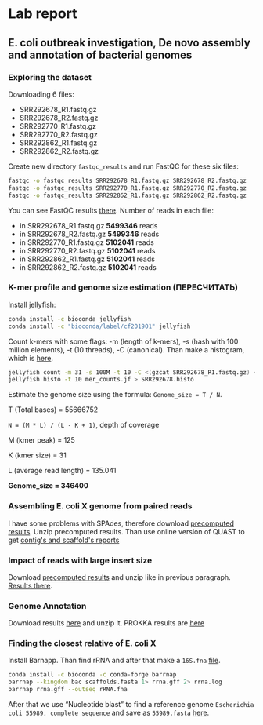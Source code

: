 # Lab report
## E. coli outbreak investigation, De novo assembly and annotation of bacterial genomes

### Exploring the dataset
Downloading 6 files:
- SRR292678_R1.fastq.gz
- SRR292678_R2.fastq.gz
- SRR292770_R1.fastq.gz
- SRR292770_R2.fastq.gz
- SRR292862_R1.fastq.gz
- SRR292862_R2.fastq.gz

Create new directory `fastqc_results` and run FastQC for these six files:
```bash
fastqc -o fastqc_results SRR292678_R1.fastq.gz SRR292678_R2.fastq.gz
fastqc -o fastqc_results SRR292770_R1.fastq.gz SRR292770_R2.fastq.gz
fastqc -o fastqc_results SRR292862_R1.fastq.gz SRR292862_R2.fastq.gz
```
You can see FastQC results [there](https://github.com/rereremin/IB/tree/project3/fastqc_results).
Number of reads in each file:
- in SRR292678_R1.fastq.gz **5499346** reads
- in SRR292678_R2.fastq.gz **5499346** reads
- in SRR292770_R1.fastq.gz **5102041** reads
- in SRR292770_R2.fastq.gz **5102041** reads
- in SRR292862_R1.fastq.gz **5102041** reads
- in SRR292862_R2.fastq.gz **5102041** reads

### K-mer profile and genome size estimation (ПЕРЕСЧИТАТЬ)

Install jellyfish:
```bash
conda install -c bioconda jellyfish
conda install -c "bioconda/label/cf201901" jellyfish
```
Count k-mers with some flags: -m (length of k-mers), -s (hash with 100 million elements), -t (10 threads), -С (canonical). 
Than make a histogram, which is [here](https://github.com/rereremin/IB/tree/project3/kmers).
```bash
jellyfish count -m 31 -s 100M -t 10 -C <(gzcat SRR292678_R1.fastq.gz) <(gzcat SRR292678_R2.fastq.gz)
jellyfish histo -t 10 mer_counts.jf > SRR292678.histo
```
Estimate the genome size using the formula: `Genome_size = T / N`.

T (Total bases) = 55666752

`N = (M * L) / (L - K + 1)`, depth of coverage

M (kmer peak) = 125

K (kmer size) = 31

L (average read length) = 135.041

**Genome_size = 346400**

### Assembling E. coli X genome from paired reads
I have some problems with SPAdes, therefore download [precomputed results](https://disk.yandex.ru/d/4xEI_7gdxzN2D).
Unzip precomputed results.
Than use online version of QUAST to get [contig's and scaffold's reports](https://github.com/rereremin/IB/tree/project3/quast_results)

### Impact of reads with large insert size
Download [precomputed results](https://disk.yandex.ru/d/XHCbTIrvxzN5Y) and unzip like in previous paragraph. 
[Results there](https://github.com/rereremin/IB/tree/project3/quast_results).

### Genome Annotation
Download results [here](https://disk.yandex.ru/d/4ZzBdc2IxzZUb) and unzip it. PROKKA results are [here](https://github.com/rereremin/IB/tree/project3/prokka)

### Finding the closest relative of E. coli X
Install Barnapp. Than find rRNA and after that make a `16S.fna` [file](https://github.com/rereremin/IB/tree/project3/prokka). 
```bash 
conda install -c bioconda -c conda-forge barrnap
barrnap --kingdom bac scaffolds.fasta 1> rrna.gff 2> rrna.log
barrnap rrna.gff --outseq rRNA.fna 
```
After that we use “Nucleotide blast” to find a reference genome `Escherichia coli 55989, complete sequence` and save as `55989.fasta` [here](https://github.com/rereremin/IB/tree/project3/prokka).


